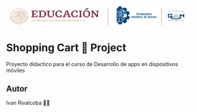 <center>
    <img src="./md/images/ITGAMBanner.png" alt="Itgam Banner">
</center>

# Shopping Cart 🛒 Project

Proyecto didactico para el curso de
Desarrollo de apps en dispositivos móviles

## Autor

Ivan Rivalcoba 🐦‍🔥